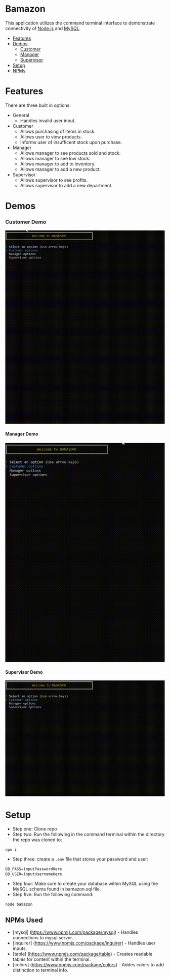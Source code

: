 # Bamazon
This application utilizes the command terminal interface to demonstrate connectivity of [Node.js](https://nodejs.org/en/) and [MySQL](https://www.mysql.com/). 

* [Features](#features)
* [Demos](#demo)
    * [Customer](#customer)
    * [Manager](#manager)
    * [Supervisor](#supervisor)
* [Setup](#setup)
* [NPMs](#npm)

# <a name="features"></a>Features

There are three built in options:

- General
    - Handles invalid user input.
- Customer
    - Allows purchasing of items in stock.
    - Allows user to view products.
    - Informs user of insufficent stock upon purchase.
- Manager
    - Allows manager to see products sold and stock.
    - Allows manager to see low stock.
    - Allows manager to add to inventory.
    - Allows manager to add a new product.
- Supervisor
    - Allows supervisor to see profits.
    - Allows supervisor to add a new department.

# <a name="demo"></a>Demos

### <a name="customer">Customer Demo
![Customer](/gifs/customer.gif)

#### <a name="manager">Manager Demo
![Manager](/gifs/manager.gif)

#### <a name="supervisor">Supervisor Demo
![Supervisor](/gifs/supervisor.gif)

# <a name="setup"></a>Setup

* Step one: Clone repo
* Step two: Run the following in the command terminal within the directory the repo was cloned to:
```
npm i
```
* Step three: create a `.env` file that stores your password and user:
```
DB_PASS=inputPasswordHere
DB_USER=inputUsernameHere
```
* Step four: Make sure to create your database within MySQL using the MySQL schema found in bamazon.sql file. 
* Step five: Run the following command:
```
node bamazon
```

## <a name="npm"></a>NPMs Used
* [mysql] (https://www.npmjs.com/package/mysql) - Handles connections to mysql server.
* [inquirer] (https://www.npmjs.com/package/inquirer) - Handles user inputs.
* [table] (https://www.npmjs.com/package/table) - Creates readable tables for content within the terminal.
* [colors] (https://www.npmjs.com/package/colors) - Addes colors to add distinction to terminal info.